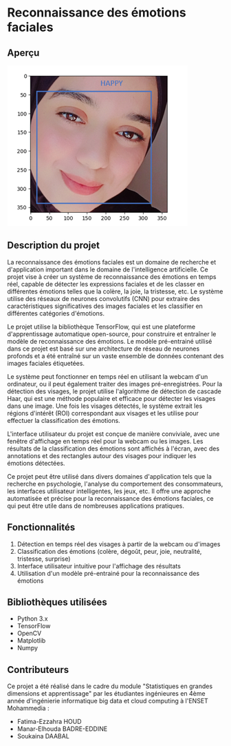 # Reconnaissance des émotions faciales

## Aperçu
![a](https://github.com/HOUD-FatimaEzzahra/Artificial-Neural-Network-Project/blob/main/test.png)

## Description du projet 
La reconnaissance des émotions faciales est un domaine de recherche et d'application important dans le domaine de l'intelligence artificielle. Ce projet vise à créer un système de reconnaissance des émotions en temps réel, capable de détecter les expressions faciales et de les classer en différentes émotions telles que la colère, la joie, la tristesse, etc. Le système utilise des réseaux de neurones convolutifs (CNN) pour extraire des caractéristiques significatives des images faciales et les classifier en différentes catégories d'émotions.

Le projet utilise la bibliothèque TensorFlow, qui est une plateforme d'apprentissage automatique open-source, pour construire et entraîner le modèle de reconnaissance des émotions. Le modèle pré-entrainé utilisé dans ce projet est basé sur une architecture de réseau de neurones profonds et a été entraîné sur un vaste ensemble de données contenant des images faciales étiquetées.

Le système peut fonctionner en temps réel en utilisant la webcam d'un ordinateur, ou il peut également traiter des images pré-enregistrées. Pour la détection des visages, le projet utilise l'algorithme de détection de cascade Haar, qui est une méthode populaire et efficace pour détecter les visages dans une image. Une fois les visages détectés, le système extrait les régions d'intérêt (ROI) correspondant aux visages et les utilise pour effectuer la classification des émotions.

L'interface utilisateur du projet est conçue de manière conviviale, avec une fenêtre d'affichage en temps réel pour la webcam ou les images. Les résultats de la classification des émotions sont affichés à l'écran, avec des annotations et des rectangles autour des visages pour indiquer les émotions détectées.

Ce projet peut être utilisé dans divers domaines d'application tels que la recherche en psychologie, l'analyse du comportement des consommateurs, les interfaces utilisateur intelligentes, les jeux, etc. Il offre une approche automatisée et précise pour la reconnaissance des émotions faciales, ce qui peut être utile dans de nombreuses applications pratiques.

## Fonctionnalités
1. Détection en temps réel des visages à partir de la webcam ou d'images
2. Classification des émotions (colère, dégoût, peur, joie, neutralité, tristesse, surprise)
3. Interface utilisateur intuitive pour l'affichage des résultats
4. Utilisation d'un modèle pré-entrainé pour la reconnaissance des émotions

## Bibliothèques utilisées
- Python 3.x
- TensorFlow
- OpenCV
- Matplotlib
- Numpy

## Contributeurs 
Ce projet a été réalisé dans le cadre du module "Statistiques en grandes dimensions et apprentissage" par les étudiantes ingénieures en 4ème année d'ingénierie informatique big data et cloud computing à l'ENSET Mohammedia :
- Fatima-Ezzahra HOUD
- Manar-Elhouda BADRE-EDDINE
- Soukaina DAABAL
